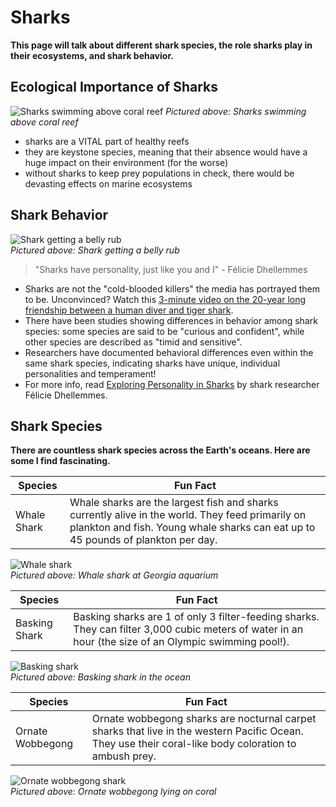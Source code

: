 # Sharks

**This page will talk about different shark species, the role sharks play in their ecosystems, and shark behavior.**

## Ecological Importance of Sharks  
<!-- pic of shark near reef -->
![Sharks swimming above coral reef](https://cdn.balisharks.com/sharks_in_coral_reefs.jpg "Sharks swimming above coral reef")
*Pictured above: Sharks swimming above coral reef*  

- sharks are a VITAL part of healthy reefs
- they are keystone species, meaning that their absence would have a huge impact on their environment (for the worse)
- without sharks to keep prey populations in check, there would be devasting effects on marine ecosystems  

## Shark Behavior  

<!-- pic of playful shark -->
![Shark getting a belly rub](https://i2-prod.mirror.co.uk/incoming/article5789643.ece/ALTERNATES/s1200d/Shark-gets-a-belly-rub.jpg "Shark getting a belly rub")  
*Pictured above: Shark getting a belly rub*

> "Sharks have personality, just like you and I" - Félicie Dhellemmes

- Sharks are not the "cold-blooded killers" the media has portrayed them to be. Unconvinced? Watch this [3-minute video on the 20-year long friendship between a human diver and tiger shark](https://youtu.be/Rr_T4Aim6Fw?si=EZKWZpYdmg22CcjM). 
- There have been studies showing differences in behavior among shark species: some species are said to be "curious and confident", while other species are described as "timid and sensitive".
- Researchers have documented behavioral differences even within the same shark species, indicating sharks have unique, individual personalities and temperament!
- For more info, read [Exploring Personality in Sharks](https://saveourseasmagazine.com/exploring-personality-sharks/#:~:text=Most%20people%20think%20of%20sharks,hammerheads%20are%20timid%20and%20sensitive.) by shark researcher Félicie Dhellemmes.  

## Shark Species

**There are countless shark species across the Earth's oceans. Here are some I find fascinating.**


| Species | Fun Fact |
| ----------- | ----------- |
| Whale Shark | Whale sharks are the largest fish and sharks currently alive in the world. They feed primarily on plankton and fish. Young whale sharks can eat up to 45 pounds of plankton per day. |  
<!-- pic of whale shark -->
![Whale shark](https://parade.com/.image/ar_4:3%2Cc_fill%2Ccs_srgb%2Cfl_progressive%2Cq_auto:good%2Cw_1200/MTkyMDA2MTQzODY4OTM3OTM0/children-and-parents-are-dwarfed-by-a-wh.jpg "Whale shark at Georgia aquarium")  
*Pictured above: Whale shark at Georgia aquarium*


| Species | Fun Fact |
| ----------- | ----------- |
| Basking Shark | Basking sharks are 1 of only 3 filter-feeding sharks. They can filter 3,000 cubic meters of water in an hour (the size of an Olympic swimming pool!).|  
<!-- pic of basking shark -->
![Basking shark](https://www.abpmer.co.uk/media/3546/basking-shark-sennen-760x660.jpg "Basking shark")  
*Pictured above: Basking shark in the ocean*  

| Species | Fun Fact |
| ----------- | ----------- |
| Ornate Wobbegong| Ornate wobbegong sharks are nocturnal carpet sharks that live in the western Pacific Ocean. They use their coral-like body coloration to ambush prey. |   

![Ornate wobbegong shark](https://media.australian.museum/media/dd/images/Gulf_Wobbegong_Orectolobus_halei.67a10db.width-1600.f86546e.jpg "Ornate wobbegong shark")  
*Pictured above: Ornate wobbegong lying on coral*